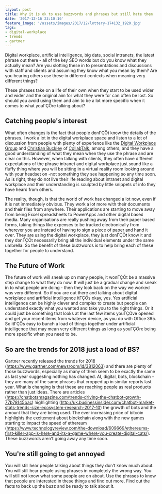 ```yaml
---
layout: post
title: Why it is ok to use buzzwords and phrases but still hate them
date: '2017-12-16 23:10:16'
feature_image: '/assets/images/2017/12/lottery-174132_1920.jpg'
tags:
- digital-workplace
- trends
- gartner
---
```


Digital workplace, artificial intelligence, big data, social intranets, the latest phrase out there - all of the key SEO words but do you know what they actually mean? Are you slotting these in to presentations and discussions with staff and clients and assuming they know what you mean by them? Are you hearing others use these in different contexts when meaning very different things?

These phrases take on a life of their own when they start to be used wider and wider and the original aim for what they were for can often be lost. So should you avoid using them and aim to be a lot more specific when it comes to what youΓÇÖre talking about?

## Catching people's interest

What often changes is the fact that people donΓÇÖt know the details of the phrases. I work a lot in the digital workplace space and listen to a lot of discussion from people with plenty of experience like the [Digital Workplace Group](https://digitalworkplacegroup.com) and [Christian Buckley](https://twitter.com/buckleyplanet) of [CollabTalk](https://collabtalk.com/), among others, and they have a good understanding of what they mean when they use the phrase and are clear on this. However, when talking with clients, they often have different expectations of the phrase intranet and digital workplace just sound like a fluffy thing where you will be sitting in a virtual reality room looking around with your headset on -not something they see happening so any time soon. As is right, they do not live their life reading about intranet and digital workplace and their understanding is sculpted by little snippets of info they have heard from others.

The reality, though, is that the world of work has changed a lot now, even if it is not immediately obvious. They work a lot more with their documents and their files from anywhere. Their applications are starting to move away from being Excel spreadsheets to PowerApps and other digital based media. Many organisations are really pushing away from their paper based forms, taking things like expenses to be tracked electronically from wherever you are instead of having to sign a piece of paper and hand it over. They are using the digital workplace, they just donΓÇÖt know it and they donΓÇÖt necessarily bring all the individual elements under the same umbrella. So the benefit of these buzzwords is to help bring each of these together for people to understand. 

## The Future of Work

The future of work will sneak up on many people, it wonΓÇÖt be a massive step change to what they do now. It will just be a gradual change and sneak in to what people are doing - then they look back on the way we worked was very different. So if you are out there and talking about digital workplace and artificial intelligence itΓÇÖs okay, yes. Yes artificial intelligence can be highly clever and complex to create but people can understand exactly what you wanted and take you to the right things. Or it could just be something that looks at the last few items youΓÇÖve opened and get your recent items from whatever device, as you do with Office 365. So itΓÇÖs easy to bunch a load of things together under artificial intelligence that may mean very different things as long as youΓÇÖre being more specific when you need to be.

## So are the trends for 2018 just a load of BS?

Gartner recently released the trends for 2018 (https://www.gartner.com/newsroom/id/3812063) and there are plenty of those buzzwords, especially as many of them seem to be exactly the same as last year suggesting nothing has changed. AI, digital, bots, blockchain - they are many of the same phrases that cropped up in similar reports last year. What is changing is that these are reaching people as real products rather than just ideas. There are articles (https://chatbotsmagazine.com/trends-driving-the-chatbot-growth-77b78145bac) highlighting (http://uk.businessinsider.com/chatbot-market-stats-trends-size-ecosystem-research-2017-10) the growth of bots and the amount that they are being used. The ever increasing price of bitcoin highlights the excitement about blockchain along with the new games starting to impact the speed of ethereum (https://www.technologyreview.com/the-download/609669/ethereums-first-killer-app-is-here-and-its-a-game-where-you-create-digital-cats/). These buzzwords aren't going away any time soon.

## You're still going to get annoyed

You will still hear people talking about things they don't know much about. You will still hear people using phrases in completely the wrong way. You will still not know what some people are on about. Use the phrases to know that people are interested in these things and find out more. Find out the facts to back up the buzz and be ready to talk about it.